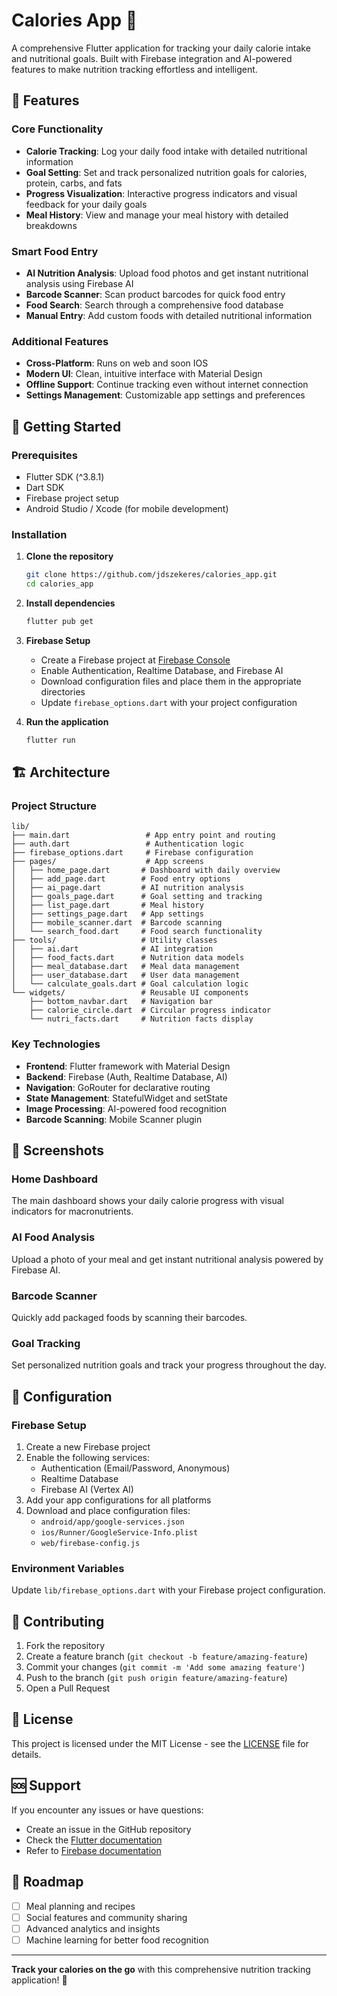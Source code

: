 # Calories App 🍎

A comprehensive Flutter application for tracking your daily calorie intake and nutritional goals. Built with Firebase integration and AI-powered features to make nutrition tracking effortless and intelligent.

## 🌟 Features

### Core Functionality

- **Calorie Tracking**: Log your daily food intake with detailed nutritional information
- **Goal Setting**: Set and track personalized nutrition goals for calories, protein, carbs, and fats
- **Progress Visualization**: Interactive progress indicators and visual feedback for your daily goals
- **Meal History**: View and manage your meal history with detailed breakdowns

### Smart Food Entry

- **AI Nutrition Analysis**: Upload food photos and get instant nutritional analysis using Firebase AI
- **Barcode Scanner**: Scan product barcodes for quick food entry
- **Food Search**: Search through a comprehensive food database
- **Manual Entry**: Add custom foods with detailed nutritional information

### Additional Features

- **Cross-Platform**: Runs on web and soon IOS
- **Modern UI**: Clean, intuitive interface with Material Design
- **Offline Support**: Continue tracking even without internet connection
- **Settings Management**: Customizable app settings and preferences

## 🚀 Getting Started

### Prerequisites

- Flutter SDK (^3.8.1)
- Dart SDK
- Firebase project setup
- Android Studio / Xcode (for mobile development)

### Installation

1. **Clone the repository**

   ```bash
   git clone https://github.com/jdszekeres/calories_app.git
   cd calories_app
   ```

2. **Install dependencies**

   ```bash
   flutter pub get
   ```

3. **Firebase Setup**

   - Create a Firebase project at [Firebase Console](https://console.firebase.google.com)
   - Enable Authentication, Realtime Database, and Firebase AI
   - Download configuration files and place them in the appropriate directories
   - Update `firebase_options.dart` with your project configuration

4. **Run the application**
   ```bash
   flutter run
   ```

## 🏗️ Architecture

### Project Structure

```
lib/
├── main.dart                 # App entry point and routing
├── auth.dart                 # Authentication logic
├── firebase_options.dart     # Firebase configuration
├── pages/                    # App screens
│   ├── home_page.dart       # Dashboard with daily overview
│   ├── add_page.dart        # Food entry options
│   ├── ai_page.dart         # AI nutrition analysis
│   ├── goals_page.dart      # Goal setting and tracking
│   ├── list_page.dart       # Meal history
│   ├── settings_page.dart   # App settings
│   ├── mobile_scanner.dart  # Barcode scanning
│   └── search_food.dart     # Food search functionality
├── tools/                   # Utility classes
│   ├── ai.dart              # AI integration
│   ├── food_facts.dart      # Nutrition data models
│   ├── meal_database.dart   # Meal data management
│   ├── user_database.dart   # User data management
│   └── calculate_goals.dart # Goal calculation logic
└── widgets/                 # Reusable UI components
    ├── bottom_navbar.dart   # Navigation bar
    ├── calorie_circle.dart  # Circular progress indicator
    └── nutri_facts.dart     # Nutrition facts display
```

### Key Technologies

- **Frontend**: Flutter framework with Material Design
- **Backend**: Firebase (Auth, Realtime Database, AI)
- **Navigation**: GoRouter for declarative routing
- **State Management**: StatefulWidget and setState
- **Image Processing**: AI-powered food recognition
- **Barcode Scanning**: Mobile Scanner plugin

## 📱 Screenshots

### Home Dashboard

The main dashboard shows your daily calorie progress with visual indicators for macronutrients.

### AI Food Analysis

Upload a photo of your meal and get instant nutritional analysis powered by Firebase AI.

### Barcode Scanner

Quickly add packaged foods by scanning their barcodes.

### Goal Tracking

Set personalized nutrition goals and track your progress throughout the day.

## 🔧 Configuration

### Firebase Setup

1. Create a new Firebase project
2. Enable the following services:
   - Authentication (Email/Password, Anonymous)
   - Realtime Database
   - Firebase AI (Vertex AI)
3. Add your app configurations for all platforms
4. Download and place configuration files:
   - `android/app/google-services.json`
   - `ios/Runner/GoogleService-Info.plist`
   - `web/firebase-config.js`

### Environment Variables

Update `lib/firebase_options.dart` with your Firebase project configuration.

## 🤝 Contributing

1. Fork the repository
2. Create a feature branch (`git checkout -b feature/amazing-feature`)
3. Commit your changes (`git commit -m 'Add some amazing feature'`)
4. Push to the branch (`git push origin feature/amazing-feature`)
5. Open a Pull Request

## 📄 License

This project is licensed under the MIT License - see the [LICENSE](LICENSE) file for details.

## 🆘 Support

If you encounter any issues or have questions:

- Create an issue in the GitHub repository
- Check the [Flutter documentation](https://flutter.dev/docs)
- Refer to [Firebase documentation](https://firebase.google.com/docs)

## 🎯 Roadmap

- [ ] Meal planning and recipes
- [ ] Social features and community sharing
- [ ] Advanced analytics and insights
- [ ] Machine learning for better food recognition

---

**Track your calories on the go** with this comprehensive nutrition tracking application! 🚀
